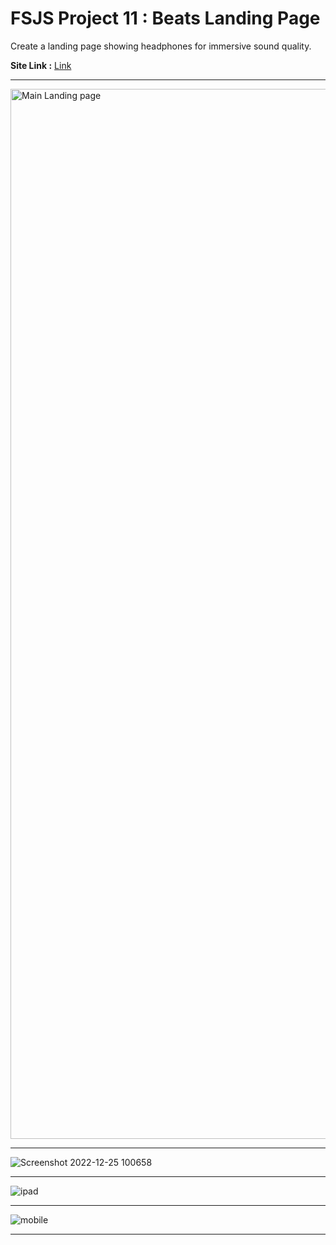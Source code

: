# FSJS Project 11 : Beats Landing Page

Create a landing page showing headphones for immersive sound quality. 

**Site Link :**
[Link](https://beats-landing-page-by-ankush.netlify.app/)

---
<img width="1680" alt="Main Landing page" src="https://user-images.githubusercontent.com/118118102/209457201-e17dcca1-e613-4870-8dfe-1b547b9f550f.png">

---
![Screenshot 2022-12-25 100658](https://user-images.githubusercontent.com/118118102/209457181-2e871bba-51c9-44cb-94ec-77c92e95ff50.png)

---
![ipad](https://user-images.githubusercontent.com/118118102/209457182-cc108547-1f46-4a26-a621-b37ca216f58c.png)

---
![mobile ](https://user-images.githubusercontent.com/118118102/209457184-1521aac2-a39b-4a48-bfd0-4436533ed16b.png)

---
